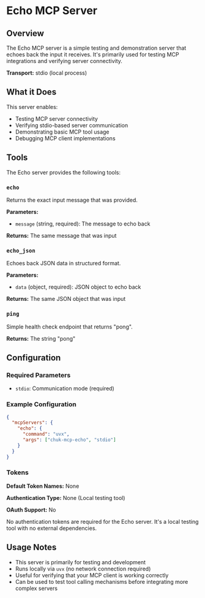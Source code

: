 # Echo MCP Server

## Overview

The Echo MCP server is a simple testing and demonstration server that echoes back the input it receives. It's primarily used for testing MCP integrations and verifying server connectivity.

**Transport:** stdio (local process)

## What it Does

This server enables:
- Testing MCP server connectivity
- Verifying stdio-based server communication
- Demonstrating basic MCP tool usage
- Debugging MCP client implementations

## Tools

The Echo server provides the following tools:

### `echo`
Returns the exact input message that was provided.

**Parameters:**
- `message` (string, required): The message to echo back

**Returns:** The same message that was input

### `echo_json`
Echoes back JSON data in structured format.

**Parameters:**
- `data` (object, required): JSON object to echo back

**Returns:** The same JSON object that was input

### `ping`
Simple health check endpoint that returns "pong".

**Returns:** The string "pong"

## Configuration

### Required Parameters

- `stdio`: Communication mode (required)

### Example Configuration

```json
{
  "mcpServers": {
    "echo": {
      "command": "uvx",
      "args": ["chuk-mcp-echo", "stdio"]
    }
  }
}
```

### Tokens

**Default Token Names:** None

**Authentication Type:** None (Local testing tool)

**OAuth Support:** No

No authentication tokens are required for the Echo server. It's a local testing tool with no external dependencies.

## Usage Notes

- This server is primarily for testing and development
- Runs locally via `uvx` (no network connection required)
- Useful for verifying that your MCP client is working correctly
- Can be used to test tool calling mechanisms before integrating more complex servers
